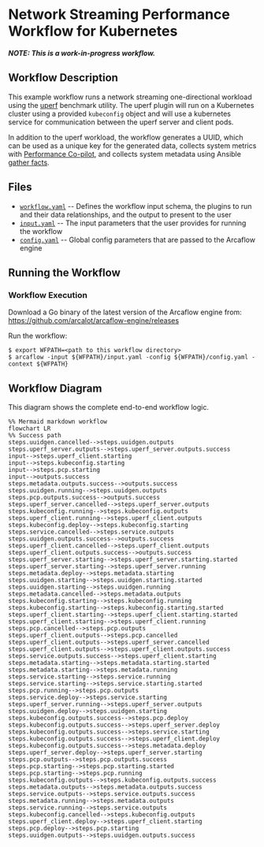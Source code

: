 # Network Streaming Performance Workflow for Kubernetes

***NOTE: This is a work-in-progress workflow.***

## Workflow Description

This example workflow runs a network streaming one-directional workload using the
[uperf](https://github.com/uperf/uperf) benchmark utility. The uperf plugin will
run on a Kubernetes cluster using a provided `kubeconfig` object and will use a kubernetes service for communication between the uperf server and client pods.

In addition to the uperf workload, the workflow generates a UUID, which can be used as a unique key for the generated data, collects system metrics with [Performance Co-pilot](https://pcp.io/), and collects system metadata using Ansible [gather facts](https://docs.ansible.com/ansible/latest/collections/ansible/builtin/gather_facts_module.html).

## Files

- [`workflow.yaml`](workflow.yaml) -- Defines the workflow input schema, the plugins to run
  and their data relationships, and the output to present to the user
- [`input.yaml`](input.yaml) -- The input parameters that the user provides for running
  the workflow
- [`config.yaml`](config.yaml) -- Global config parameters that are passed to the Arcaflow
  engine
                     
## Running the Workflow

### Workflow Execution

Download a Go binary of the latest version of the Arcaflow engine from: https://github.com/arcalot/arcaflow-engine/releases
 
Run the workflow:
```
$ export WFPATH=<path to this workflow directory>
$ arcaflow -input ${WFPATH}/input.yaml -config ${WFPATH}/config.yaml -context ${WFPATH}
```

## Workflow Diagram
This diagram shows the complete end-to-end workflow logic.

```mermaid
%% Mermaid markdown workflow
flowchart LR
%% Success path
steps.uuidgen.cancelled-->steps.uuidgen.outputs
steps.uperf_server.outputs-->steps.uperf_server.outputs.success
input-->steps.uperf_client.starting
input-->steps.kubeconfig.starting
input-->steps.pcp.starting
input-->outputs.success
steps.metadata.outputs.success-->outputs.success
steps.uuidgen.running-->steps.uuidgen.outputs
steps.pcp.outputs.success-->outputs.success
steps.uperf_server.cancelled-->steps.uperf_server.outputs
steps.kubeconfig.running-->steps.kubeconfig.outputs
steps.uperf_client.running-->steps.uperf_client.outputs
steps.kubeconfig.deploy-->steps.kubeconfig.starting
steps.service.cancelled-->steps.service.outputs
steps.uuidgen.outputs.success-->outputs.success
steps.uperf_client.cancelled-->steps.uperf_client.outputs
steps.uperf_client.outputs.success-->outputs.success
steps.uperf_server.starting-->steps.uperf_server.starting.started
steps.uperf_server.starting-->steps.uperf_server.running
steps.metadata.deploy-->steps.metadata.starting
steps.uuidgen.starting-->steps.uuidgen.starting.started
steps.uuidgen.starting-->steps.uuidgen.running
steps.metadata.cancelled-->steps.metadata.outputs
steps.kubeconfig.starting-->steps.kubeconfig.running
steps.kubeconfig.starting-->steps.kubeconfig.starting.started
steps.uperf_client.starting-->steps.uperf_client.starting.started
steps.uperf_client.starting-->steps.uperf_client.running
steps.pcp.cancelled-->steps.pcp.outputs
steps.uperf_client.outputs-->steps.pcp.cancelled
steps.uperf_client.outputs-->steps.uperf_server.cancelled
steps.uperf_client.outputs-->steps.uperf_client.outputs.success
steps.service.outputs.success-->steps.uperf_client.starting
steps.metadata.starting-->steps.metadata.starting.started
steps.metadata.starting-->steps.metadata.running
steps.service.starting-->steps.service.running
steps.service.starting-->steps.service.starting.started
steps.pcp.running-->steps.pcp.outputs
steps.service.deploy-->steps.service.starting
steps.uperf_server.running-->steps.uperf_server.outputs
steps.uuidgen.deploy-->steps.uuidgen.starting
steps.kubeconfig.outputs.success-->steps.pcp.deploy
steps.kubeconfig.outputs.success-->steps.uperf_server.deploy
steps.kubeconfig.outputs.success-->steps.service.starting
steps.kubeconfig.outputs.success-->steps.uperf_client.deploy
steps.kubeconfig.outputs.success-->steps.metadata.deploy
steps.uperf_server.deploy-->steps.uperf_server.starting
steps.pcp.outputs-->steps.pcp.outputs.success
steps.pcp.starting-->steps.pcp.starting.started
steps.pcp.starting-->steps.pcp.running
steps.kubeconfig.outputs-->steps.kubeconfig.outputs.success
steps.metadata.outputs-->steps.metadata.outputs.success
steps.service.outputs-->steps.service.outputs.success
steps.metadata.running-->steps.metadata.outputs
steps.service.running-->steps.service.outputs
steps.kubeconfig.cancelled-->steps.kubeconfig.outputs
steps.uperf_client.deploy-->steps.uperf_client.starting
steps.pcp.deploy-->steps.pcp.starting
steps.uuidgen.outputs-->steps.uuidgen.outputs.success
```
